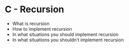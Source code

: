 # C - Recursion
* What is recursion
* How to implement recursion
* In what situations you should implement recursion
* In what situations you shouldn’t implement recursion
